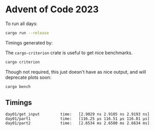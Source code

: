 # Advent of Code 2023

To run all days:

```sh
cargo run --release
```

Timings generated by:

The `cargo-criterion` crate is useful to get nice benchmarks.

```sh
cargo criterion
```

Though not required, this just doesn't have as nice output, and will deprecate plots soon:

```sh
cargo bench
```

## Timings

```
day01/get_input         time:   [2.9029 ns 2.9105 ns 2.9193 ns]                             
day01/part1             time:   [116.25 µs 116.51 µs 116.81 µs]                        
day01/part2             time:   [2.6534 ms 2.6580 ms 2.6634 ms]

```
</details>
